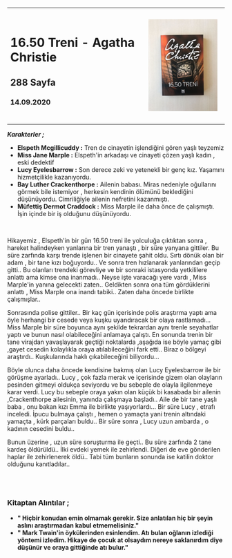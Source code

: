 

<table><tr>
<td align="left"> 
  
# 16.50 Treni - Agatha Christie
## 288 Sayfa
### 14.09.2020

  
</td>
<td> 
  <p align="center" style="padding: 10px">
    <img alt="Bir-Delinin-Hatıra-Defteri" src="../images/15_16.50_treni.jpg" width="250">
    <br>
    
  </p> 
</td>

</tr></table>

***Karakterler ;***

- **Elspeth Mcgillicuddy :** Tren de cinayetin işlendiğini gören yaşlı teyzemiz
- **Miss Jane Marple :** Elspeth'in arkadaşı ve cinayeti çözen yaşlı kadın , eski dedektif
- **Lucy Eyelesbarrow  :** Son derece zeki ve yetenekli bir genç kız. Yaşamını hizmetçilikle kazanıyordu.
- **Bay Luther Crackenthorpe  :** Ailenin babası. Miras nedeniyle oğullarını görmek bile istemiyor , herkesin kendinin ölümünü beklediğini düşünüyordu. Cimriliğiyle ailenin nefretini kazanmıştı.
- **Müfettiş Dermot Craddock  :** Miss Marple ile daha önce de çalışmıştı. İşin içinde bir iş olduğunu düşünüyordu.

<br>


Hikayemiz , Elspeth'in bir gün 16.50 treni ile yolculuğa çıktıktan sonra , hareket halindeyken yanlarına bir tren yanaştı , bir süre yanyana gittiler. Bu süre zarfında karşı trende işlenen bir cinayete şahit oldu. Sırtı dönük olan bir  adam , bir tane kızı boğuyordu.. Ve sonra tren hızlanarak yanlarından geçip gitti.. Bu olanları trendeki görevliye ve bir sonraki istasyonda yetkililere anlattı ama kimse ona inanmadı.. Neyse işte varacağı yere vardı , Miss Marple'in yanına gelecekti zaten.. Geldikten sonra ona tüm gördüklerini anlattı , Miss Marple ona inandı tabiki.. Zaten daha öncede birlikte çalışmışlar..

Sonrasında polise gittiler.. Bir kaç gün içerisinde polis araştırma yaptı ama öyle herhangi bir cesede veya kuşku uyandıracak bir olaya rastlamadı...  Miss Marple bir süre boyunca aynı şekilde tekrardan aynı trenle seyahatlar yaptı ve bunun nasıl olabileceğini anlamaya çalıştı. En sonunda trenin bir tane virajdan yavaşlayarak geçtiği noktalarda ,aşağıda ise böyle yamaç gibi ,gayet cesedin kolaylıkla oraya atılabileceğini fark etti.. Biraz o bölgeyi araştırdı.. Kuşkularında haklı çıkabileceğini biliyordu... 

Böyle olunca daha öncede kendisine bakmış olan Lucy Eyelesbarrow ile bir görüşme ayarladı.. Lucy , çok fazla merak ve  içerisinde gizem olan olayların pesinden gitmeyi oldukça seviyordu ve bu sebeple de olayla ilgilenmeye karar verdi.  Lucy bu sebeple oraya yakın olan küçük bi kasabada bir ailenin ,Crackenthorpe ailesinin, yanında  çalışmaya başladı.. Aile de bir tane yaşlı baba , onu bakan kızı Emma ile birlikte yaşıyorlardı... Bir süre Lucy , etrafı  inceledi. İpucu bulmaya çalıştı , hemen o yamaçta yani trenin altındaki yamaçta , kürk parçaları buldu..  Bir süre sonra , Lucy uzun ambarda ,  o kadının cesedini buldu..

 Bunun üzerine , uzun süre soruşturma ile geçti.. Bu süre zarfında 2 tane kardeş öldürüldü.. İlki evdeki yemek ile zehirlendi.  Diğeri de eve gönderilen haplar ile zehirlenerek öldü.. Tabi tüm bunların sonunda ise katilin doktor olduğunu kanıtladılar.. 


<br> <br>

### Kitaptan Alıntılar ;

- **" Hiçbir konudan emin olmamak gerekir. Size anlatılan hiç bir şeyin aslını araştırmadan kabul etmemelisiniz."**
- **" Mark Twain'in öykülerinden esinlendim. Atı bulan oğlanın izlediği yöntemi izledim. Hikaye de çocuk at olsaydım nereye saklanırdım diye düşünür ve oraya gittiğinde atı bulur."**



